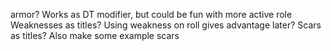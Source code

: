 armor?
    Works as DT modifier, but could be fun with more active role
Weaknesses as titles?
    Using weakness on roll gives advantage later?
Scars as titles?
    Also make some example scars
